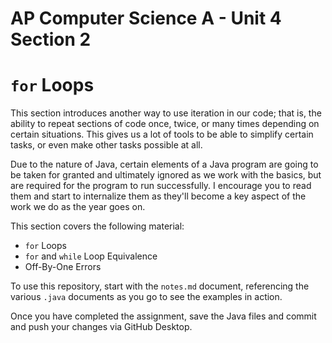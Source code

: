 # AP Computer Science A - Unit 4 Section 2

# `for` Loops

This section introduces another way to use iteration in our code; that is, the ability to repeat sections of code once, twice, or many times depending on certain situations. This gives us a lot of tools to be able to simplify certain tasks, or even make other tasks possible at all.

Due to the nature of Java, certain elements of a Java program are going to be taken for granted and ultimately ignored as we work with the basics, but are required for the program to run successfully. I encourage you to read them and start to internalize them as they'll become a key aspect of the work we do as the year goes on.

This section covers the following material:

- `for` Loops
- `for` and `while` Loop Equivalence
- Off-By-One Errors

To use this repository, start with the `notes.md` document, referencing the various `.java` documents as you go to see the examples in action.

Once you have completed the assignment, save the Java files and commit and push your changes via GitHub Desktop.
